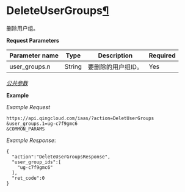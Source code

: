 ---
---

# DeleteUserGroups[¶](#deleteusergroups "永久链接至标题")

删除用户组。

**Request Parameters**

| Parameter name | Type | Description | Required |
| --- | --- | --- | --- |
| user_groups.n | String | 要删除的用户组ID。 | Yes |

[_公共参数_](../../common/parameters.html#api-common-parameters)

**Example**

_Example Request_

```
https://api.qingcloud.com/iaas/?action=DeletUserGroups
&user_groups.1=ug-c7f9gmc6
&COMMON_PARAMS
```

_Example Response_:

```
{
  "action":"DeleteUserGroupsResponse",
  "user_group_ids":[
    "ug-c7f9gmc6"
  ],
  "ret_code":0
}
```
